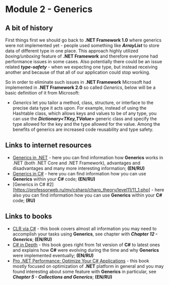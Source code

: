 # Module 2 - Generics

## A bit of history

First things first we should go back to **.NET Framework 1.0** where generics were not implemented yet - people used something like ***ArrayList*** to store data of different type in one place. This approach highly utilized *boxing/unboxing* feature of **.NET Framework** and therefore everyone had performance issues in some cases. Also potentially there could be an issue related ***type-safety*** - when we expecting one type, but instead receiving another and because of that all of our application could stop working.

So in order to eliminate such issues in **.NET Framework** Microsoft had implemented in **.NET Framework 2.0** so called *Generics*, below will be a basic definition of it from Microsoft:
* *Generics* let you tailor a method, class, structure, or interface to the precise data type it acts upon. For example, instead of using the Hashtable class, which allows keys and values to be of any type, you can use the ***Dictionary<TKey,TValue>*** generic class and specify the type allowed for the key and the type allowed for the value. Among the benefits of generics are increased code reusability and type safety.

## Links to internet resources

* [Generics in .NET](https://docs.microsoft.com/en-us/dotnet/standard/generics/) - here you can find information how **Generics** works in .NET (both .NET Core and .NET Framework), advantages and disadvantages and many more interesting information; **(EN/RU)**
* [Generics in C#](https://docs.microsoft.com/en-us/dotnet/csharp/programming-guide/generics/) - here you can find information how you can use **Generics** within your **C#** code; **(EN/RU)**
* [Generics in C# #2][https://professorweb.ru/my/csharp/charp_theory/level11/11_1.php] - here also you can find information how you can use **Generics** within your **C#** code; **(RU)**

## Links to books
* [CLR via C#](https://www.amazon.com/CLR-via-4th-Developer-Reference/dp/0735667454) - this book covers almost all information you may need to accomplish your tasks using **Generics**, see chapter with ***Chapter 12 - Generics***; **(EN/RU)**
* [C# in Depth](https://www.manning.com/books/c-sharp-in-depth-fourth-edition) - this book goes right from 1st version of **C#** to latest ones and explains how **C#** were evolving during the time and why **Generics** were implemented eventually; **(EN/RU)**
* [Pro .NET Performance: Optimize Your C# Applications](https://www.amazon.com/Pro-NET-Performance-Optimize-Applications/dp/1430244585) - this book mostly focused on optimization of **.NET** platform in general and you may found interesting about some feature with **Generics** in particular, see ***Chapter 5 - Collections and Generics***; **(EN/RU)**